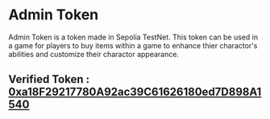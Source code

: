 # Admin Token
Admin Token is a token made in Sepolia TestNet. This token can be used in a game for players to buy items within a game to enhance thier charactor's abilities and customize their charactor appearance.

## Verified Token : [0xa18F29217780A92ac39C61626180ed7D898A1540](https://sepolia.etherscan.io/address/0xa18F29217780A92ac39C61626180ed7D898A1540#code)
